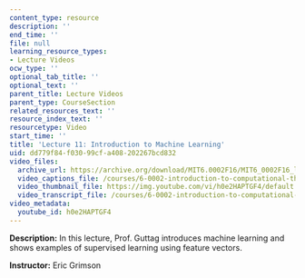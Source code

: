 ```yaml
---
content_type: resource
description: ''
end_time: ''
file: null
learning_resource_types:
- Lecture Videos
ocw_type: ''
optional_tab_title: ''
optional_text: ''
parent_title: Lecture Videos
parent_type: CourseSection
related_resources_text: ''
resource_index_text: ''
resourcetype: Video
start_time: ''
title: 'Lecture 11: Introduction to Machine Learning'
uid: dd779f84-f030-99cf-a408-202267bcd832
video_files:
  archive_url: https://archive.org/download/MIT6.0002F16/MIT6_0002F16_lec11_300k.mp4
  video_captions_file: /courses/6-0002-introduction-to-computational-thinking-and-data-science-fall-2016/7164106d893f546f85048b859c487883_h0e2HAPTGF4.vtt
  video_thumbnail_file: https://img.youtube.com/vi/h0e2HAPTGF4/default.jpg
  video_transcript_file: /courses/6-0002-introduction-to-computational-thinking-and-data-science-fall-2016/c74647368fed9529ffc97b943424233e_h0e2HAPTGF4.pdf
video_metadata:
  youtube_id: h0e2HAPTGF4
---
```


**Description:** In this lecture, Prof. Guttag introduces machine learning and shows examples of supervised learning using feature vectors.

**Instructor:** Eric Grimson




